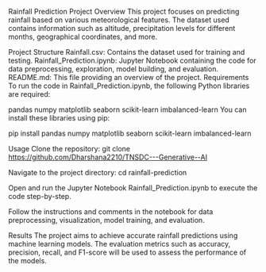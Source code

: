 Rainfall Prediction Project
Overview
This project focuses on predicting rainfall based on various meteorological features. The dataset used contains information such as altitude, precipitation levels for different months, geographical coordinates, and more.

Project Structure
Rainfall.csv: Contains the dataset used for training and testing.
Rainfall_Prediction.ipynb: Jupyter Notebook containing the code for data preprocessing, exploration, model building, and evaluation.
README.md: This file providing an overview of the project.
Requirements
To run the code in Rainfall_Prediction.ipynb, the following Python libraries are required:

pandas
numpy
matplotlib
seaborn
scikit-learn
imbalanced-learn
You can install these libraries using pip:

pip install pandas numpy matplotlib seaborn scikit-learn imbalanced-learn

Usage
Clone the repository:
git clone https://github.com/Dharshana2210/TNSDC---Generative--AI

Navigate to the project directory:
cd rainfall-prediction

Open and run the Jupyter Notebook Rainfall_Prediction.ipynb to execute the code step-by-step.

Follow the instructions and comments in the notebook for data preprocessing, visualization, model training, and evaluation.

Results
The project aims to achieve accurate rainfall predictions using machine learning models. The evaluation metrics such as accuracy, precision, recall, and F1-score will be used to assess the performance of the models.

